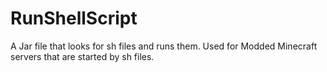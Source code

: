 # RunShellScript
A Jar file that looks for sh files and runs them.  Used for Modded Minecraft servers that are started by sh files.  
